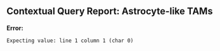 ## Contextual Query Report: Astrocyte-like TAMs

**Error:**
```
Expecting value: line 1 column 1 (char 0)
```